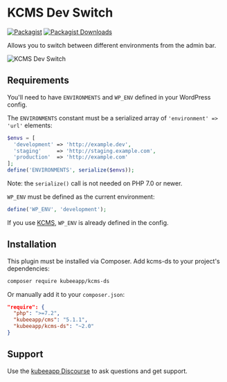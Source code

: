 # KCMS Dev Switch

[![Packagist](https://img.shields.io/packagist/v/kubeeapp/wp-stage-switcher.svg?style=flat-square)](https://packagist.org/packages/kubeeapp/wp-stage-switcher)
[![Packagist Downloads](https://img.shields.io/packagist/dt/kubeeapp/wp-stage-switcher.svg?style=flat-square)](https://packagist.org/packages/kubeeapp/wp-stage-switcher)

Allows you to switch between different environments from the admin bar.

![KCMS Dev Switch](https://cdn.kubeeapp.io/app/uploads/kcms-ds.png)

## Requirements

You'll need to have `ENVIRONMENTS` and `WP_ENV` defined in your WordPress config.

The `ENVIRONMENTS` constant must be a serialized array of `'environment' => 'url'` elements:

```php
$envs = [
  'development' => 'http://example.dev',
  'staging'     => 'http://staging.example.com',
  'production'  => 'http://example.com'
];
define('ENVIRONMENTS', serialize($envs));
```

Note: the `serialize()` call is not needed on PHP 7.0 or newer.

`WP_ENV` must be defined as the current environment:

```php
define('WP_ENV', 'development');
```

If you use [KCMS](https://github.com/kubeeapp/kcms), `WP_ENV` is already defined in the config.

## Installation

This plugin must be installed via Composer. Add kcms-ds to your project's dependencies:

```sh
composer require kubeeapp/kcms-ds
```

Or manually add it to your `composer.json`:

```json
"require": {
  "php": ">=7.2",
  "kubeeapp/cms": "5.1.1",
  "kubeeapp/kcms-ds": "~2.0"
}
```

## Support

Use the [kubeeapp Discourse](http://discourse.kubeeapp.io/) to ask questions and get support.
